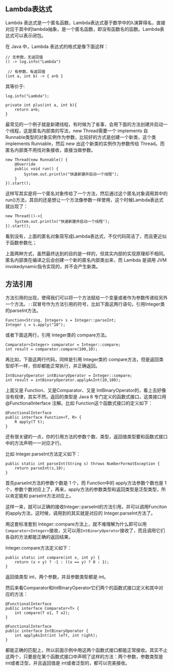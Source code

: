 ## Lambda表达式
Lambda 表达式是一个匿名函数，Lambda表达式基于数学中的λ演算得名，直接对应于其中的lambda抽象，是一个匿名函数，即没有函数名的函数。Lambda表达式可以表示闭包。

在 Java 中，Lambda 表达式的格式是像下面这样：
```
// 无参数，无返回值
() -> log.info("Lambda")

 // 有参数，有返回值
(int a, int b) -> { a+b }
```
其等价于:
```
log.info("Lambda");

private int plus(int a, int b){
  	return a+b;
}
```

最常见的一个例子就是新建线程，有时候为了省事，会用下面的方法创建并启动一个线程，这是匿名内部类的写法，new Thread需要一个 implements 自Runnable类型的对象实例作为参数，比较好的方式是创建一个新类，这个类 implements Runnable，然后 new 出这个新类的实例作为参数传给 Thread。而匿名内部类不用找对象接收，直接当做参数。
```
new Thread(new Runnable() {
    @Override
    public void run() {
        System.out.println("快速新建并启动一个线程");
    }
}).start();
```
这样写其实是将一个匿名对象传给了一个方法，然后通过这个匿名对象调用其中的run()方法，其目的还是想让一个方法像参数一样使用，这个时候Lambda表达式就出现了：
```
new Thread(()->{
    System.out.println("快速新建并启动一个线程");
}).start();
```
看到没有，上面的匿名对象简写成Lambda表达式，不仅代码简洁了，而且更近似于函数参数化；

上面两种方式，虽然最终达到的目的是一样的，但其实内部的实现原理却不相同。匿名内部类在编译之后会创建一个新的匿名内部类出来，而 Lambda 是调用 JVM invokedynamic指令实现的，并不会产生新类。


## 方法引用
方法引用的出现，使得我们可以将一个方法赋给一个变量或者作为参数传递给另外一个方法。`::`双冒号作为方法引用的符号，比如下面这两行语句，引用Integer类的parseInt方法。
```
Function<String, Integer> s = Integer::parseInt;
Integer i = s.apply("10");
```
或者下面这两行，引用 Integer类的 compare方法。
```
Comparator<Integer> comparator = Integer::compare;
int result = comparator.compare(100,10);
```
再比如，下面这两行代码，同样是引用 Integer类的 compare方法，但是返回类型却不一样，但却都能正常执行，并正确返回。
```
IntBinaryOperator intBinaryOperator = Integer::compare;
int result = intBinaryOperator.applyAsInt(10,100);
```
上面又是 Function、又是Comparator、又是 IntBinaryOperator的，看上去好像没有规律，其实不然。返回的类型是 Java 8 专门定义的函数式接口，这类接口用 @FunctionalInterface 注解。比如 Function这个函数式接口的定义如下：
```
@FunctionalInterface
public interface Function<T, R> {
    R apply(T t);
}
```
还有很关键的一点，你的引用方法的参数个数、类型，返回值类型要和函数式接口中的方法声明一一对应才行。

比如 Integer.parseInt方法定义如下：
```
public static int parseInt(String s) throws NumberFormatException {
    return parseInt(s,10);
}
```
首先parseInt方法的参数个数是 1 个，而 Function中的 apply方法参数个数也是 1 个，参数个数对应上了，再来，apply方法的参数类型和返回类型是泛型类型，所以肯定能和 parseInt方法对应上。

这样一来，就可以正确的接收Integer::parseInt的方法引用，并可以调用Funciton的apply方法，这时候，调用到的其实就是对应的 Integer.parseInt方法了。

用这套标准套到 Integer::compare方法上，就不难理解为什么即可以用`Comparator<Integer>`接收，又可以用`IntBinaryOperator`接收了，而且调用它们各自的方法都能正确的返回结果。

Integer.compare方法定义如下：
```
public static int compare(int x, int y) {
    return (x < y) ? -1 : ((x == y) ? 0 : 1);
}
```
返回值类型 int，两个参数，并且参数类型都是 int。

然后来看Comparator和IntBinaryOperator它们两个的函数式接口定义和其中对应的方法：
```
@FunctionalInterface
public interface Comparator<T> {
    int compare(T o1, T o2);
}

@FunctionalInterface
public interface IntBinaryOperator {
    int applyAsInt(int left, int right);
}
```
都能正确的匹配上，所以前面示例中用这两个函数式接口都能正常接收。其实不止这两个，只要是在某个函数式接口中声明了这样的方法：两个参数，参数类型是 int或者泛型，并且返回值是 int或者泛型的，都可以完美接收。